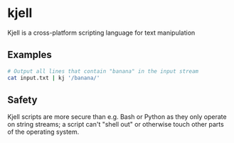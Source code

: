 # kjell
Kjell is a cross-platform scripting language for text manipulation

## Examples

```bash
# Output all lines that contain "banana" in the input stream
cat input.txt | kj '/banana/' 
```

## Safety

Kjell scripts are more secure than e.g. Bash or Python as they only operate on string streams; a script can't "shell out" or otherwise touch other parts of the operating system.
